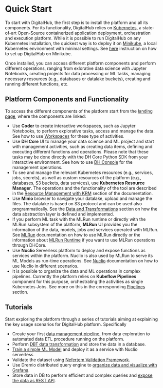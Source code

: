 # Quick Start

To start with DigitalHub, the first step is to install the platform and all its components. For its functionality, DigitalHub relies on [Kubernetes](https://kubernetes.io/), a state-of-art Open-Source containerized application deployment, orchestration and execution platform. While it is possible to run DigitalHub on any Kubernetes installation, the quickest way is to deploy it on [Minikube](https://minikube.sigs.k8s.io/docs/start), a local Kubernetes environment with minimal settings. See [here](installation.md) instruction on how to set up DigitalHub on Minikube.

Once installed, you can access different platform components and perform different operations, ranging from exlorative data science with Jupyter Notebooks, creating projects for data processing or ML tasks, managing necessary resources (e.g., databases or datalake buckets), creating and running different functions, etc.

## Platform Components and Functionality

To access the different components of the platform start from the [landing page](./components/dashboard.md), where the components are linked:

- Use **Coder** to create interactive workspaces, such as Jupyter Notebooks, to perform explorative tasks, access and manage the data. See how to use [Workspaces](./tasks/workspaces.md) for these type of activities.
- Use **DH Core** UI to manage your data science and ML project and start with management activities, such as creating data items, defining and executing different functions and operations. Please note that these tasks may be done directly with the DH Core Python SDK from your interactive environment. See how to use [DH Console](./components/dh_console.md) for the management operations.
- To see and manage the relevant Kubernetes resources (e.g., services, jobs, secrets), as well as custom resources of the platform (e.g., databases, S3 buckets, data services), use **Kubernetes Resource Manager**. The operations and the functionality of the tool are described in the [Resource Management with KRM](./tasks/resources.md) section of the documentation.
- Use **Minio** browser to navigate your datalake, upload and manage the files. The datalake is based on S3 protocol and can be used also programmatically. See the [Data and Transformations](./tasks/data.md) section on how the data abstraction layer is defined and implemented.
- If you perform ML task with the MLRun runtime or directly with the MLRun subsystem of the platform, **MLRun** UI provides you the information of the data, models, jobs and services operated with MLRun. See [MLRun](./components/mlrun.md) documentation on how to use MLRun directly or the information about [MLRun Runtime](./runtimes/mlrun.md) if you want to use MLRun operations through DHCore.
- Use **Nuclio** Serverless platform to deploy and expose functions as services within the platform. Nuclio is also used by MLRun to serve its ML Models as run-time operations. See [Nuclio](./components/nuclio.md) documentation on how to use Nuclio in different scenarios.
- It is possible to organize the data and ML operations in complex pipelines. Currently the platform relies on **Kubeflow Pipelines** component for this purpose, orchestrating the activities as single Kubernetes Jobs. See more on this in the corresponding [Pipelines](./tasks/workflows.md) section.

## Tutorials

Start exploring the platform through a series of tutorials aiming at explaining the key usage scenarios for DigitalHub platform. Specifically

- Create your first [data management pipeline](./scenarios/etl/intro.md), from data exploration to automated data ETL procedure running on the platform.
- Perform [DBT data transformation](./scenarios//etl-core/scenario.md) and store the data in a database.
- [Train a simple ML Model](./scenarios/ml/intro.md) and deploy it as a service with Nuclio serverless.
- Validate the dataset using [Nefertem Validation Framework](./scenarios/validation/scenario.md).
- Use Dremio distributed query engine to [organize data and visualize with Grafana](./scenarios/dremio_grafana/scenario.md).
- Store data in DB to perform efficient and complex queries and [expose the data as REST API](./scenarios/postgrest/intro.md).

